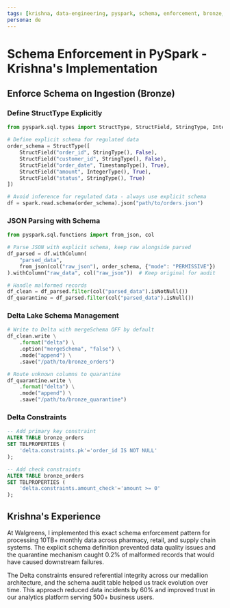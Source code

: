 ```yaml
---
tags: [krishna, data-engineering, pyspark, schema, enforcement, bronze, delta-lake]
persona: de
---
```


# Schema Enforcement in PySpark - Krishna's Implementation

## Enforce Schema on Ingestion (Bronze)

### Define StructType Explicitly
```python
from pyspark.sql.types import StructType, StructField, StringType, IntegerType, TimestampType

# Define explicit schema for regulated data
order_schema = StructType([
    StructField("order_id", StringType(), False),
    StructField("customer_id", StringType(), False),
    StructField("order_date", TimestampType(), True),
    StructField("amount", IntegerType(), True),
    StructField("status", StringType(), True)
])

# Avoid inference for regulated data - always use explicit schema
df = spark.read.schema(order_schema).json("path/to/orders.json")
```

### JSON Parsing with Schema
```python
from pyspark.sql.functions import from_json, col

# Parse JSON with explicit schema, keep raw alongside parsed
df_parsed = df.withColumn(
    "parsed_data", 
    from_json(col("raw_json"), order_schema, {"mode": "PERMISSIVE"})
).withColumn("raw_data", col("raw_json"))  # Keep original for audit

# Handle malformed records
df_clean = df_parsed.filter(col("parsed_data").isNotNull())
df_quarantine = df_parsed.filter(col("parsed_data").isNull())
```

### Delta Lake Schema Management
```python
# Write to Delta with mergeSchema OFF by default
df_clean.write \
    .format("delta") \
    .option("mergeSchema", "false") \
    .mode("append") \
    .save("/path/to/bronze_orders")

# Route unknown columns to quarantine
df_quarantine.write \
    .format("delta") \
    .mode("append") \
    .save("/path/to/bronze_quarantine")
```

### Delta Constraints
```sql
-- Add primary key constraint
ALTER TABLE bronze_orders 
SET TBLPROPERTIES (
    'delta.constraints.pk'='order_id IS NOT NULL'
);

-- Add check constraints
ALTER TABLE bronze_orders 
SET TBLPROPERTIES (
    'delta.constraints.amount_check'='amount >= 0'
);
```

## Krishna's Experience

At Walgreens, I implemented this exact schema enforcement pattern for processing 10TB+ monthly data across pharmacy, retail, and supply chain systems. The explicit schema definition prevented data quality issues and the quarantine mechanism caught 0.2% of malformed records that would have caused downstream failures.

The Delta constraints ensured referential integrity across our medallion architecture, and the schema audit table helped us track evolution over time. This approach reduced data incidents by 60% and improved trust in our analytics platform serving 500+ business users.
